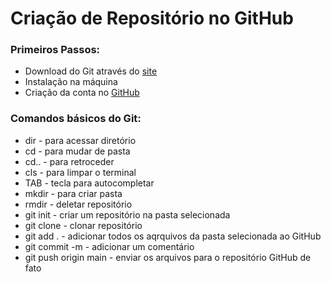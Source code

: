 ﻿# Criação de Repositório no GitHub

### Primeiros Passos:

* Download do Git através do [site](https://git-scm.com/downloads)
* Instalação na máquina
* Criação da conta no [GitHub](https://github.com/)


### Comandos básicos do Git:

* dir - para acessar diretório
* cd - para mudar de pasta
* cd.. - para retroceder
* cls - para limpar o terminal
* TAB - tecla para autocompletar
* mkdir - para criar pasta
* rmdir - deletar repositório
* git init - criar um repositório na pasta selecionada
* git clone - clonar repositório
* git add . - adicionar todos os aqrquivos da pasta selecionada ao GitHub
* git commit -m - adicionar um comentário
* git push origin main - enviar os arquivos para o repositório GitHub de fato

